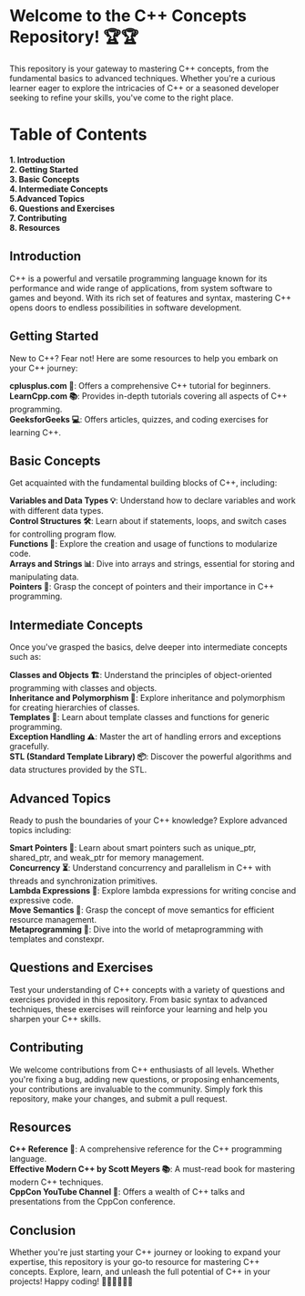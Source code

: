 # Welcome to the C++ Concepts Repository! 🏆🏆

This repository is your gateway to mastering C++ concepts, from the fundamental basics to advanced techniques. Whether you're a curious learner eager to explore the intricacies of C++ or a seasoned developer seeking to refine your skills, you've come to the right place. 

# Table of Contents
**1. Introduction** <br/>
**2. Getting Started**<br/>
**3. Basic Concepts**<br/>
**4. Intermediate Concepts**<br/>
**5.Advanced Topics**<br/>
**6. Questions and Exercises**<br/>
**7. Contributing**<br/>
**8. Resources**<br/>
## Introduction
C++ is a powerful and versatile programming language known for its performance and wide range of applications, from system software to games and beyond. With its rich set of features and syntax, mastering C++ opens doors to endless possibilities in software development.

## Getting Started
New to C++? Fear not! Here are some resources to help you embark on your C++ journey:

**cplusplus.com 📘**: Offers a comprehensive C++ tutorial for beginners.<br/>
**LearnCpp.com 📚**: Provides in-depth tutorials covering all aspects of C++ programming.<br/>
**GeeksforGeeks 💻**: Offers articles, quizzes, and coding exercises for learning C++.<br/>
## Basic Concepts
Get acquainted with the fundamental building blocks of C++, including:

**Variables and Data Types 💡**: Understand how to declare variables and work with different data types.<br/>
**Control Structures 🛠️**: Learn about if statements, loops, and switch cases for controlling program flow.<br/>
**Functions 🔄**: Explore the creation and usage of functions to modularize code.<br/>
**Arrays and Strings 📊**: Dive into arrays and strings, essential for storing and manipulating data.<br/>
**Pointers 🎯**: Grasp the concept of pointers and their importance in C++ programming.<br/>
## Intermediate Concepts
Once you've grasped the basics, delve deeper into intermediate concepts such as:

**Classes and Objects 🏗️**: Understand the principles of object-oriented programming with classes and objects.<br/>
**Inheritance and Polymorphism 🧬**: Explore inheritance and polymorphism for creating hierarchies of classes.<br/>
**Templates 📄**: Learn about template classes and functions for generic programming.<br/>
**Exception Handling ⚠️**: Master the art of handling errors and exceptions gracefully.<br/>
**STL (Standard Template Library) 📦**: Discover the powerful algorithms and data structures provided by the STL.<br/>
## Advanced Topics
Ready to push the boundaries of your C++ knowledge? Explore advanced topics including:

**Smart Pointers 🧠**: Learn about smart pointers such as unique_ptr, shared_ptr, and weak_ptr for memory management.<br/>
**Concurrency ⏳**: Understand concurrency and parallelism in C++ with threads and synchronization primitives.<br/>
**Lambda Expressions 🐑**: Explore lambda expressions for writing concise and expressive code.<br/>
**Move Semantics 🚚**: Grasp the concept of move semantics for efficient resource management.<br/>
**Metaprogramming 🤖**: Dive into the world of metaprogramming with templates and constexpr.<br/>
## Questions and Exercises
Test your understanding of C++ concepts with a variety of questions and exercises provided in this repository. From basic syntax to advanced techniques, these exercises will reinforce your learning and help you sharpen your C++ skills.

## Contributing
We welcome contributions from C++ enthusiasts of all levels. Whether you're fixing a bug, adding new questions, or proposing enhancements, your contributions are invaluable to the community. Simply fork this repository, make your changes, and submit a pull request.

## Resources
**C++ Reference 📖**: A comprehensive reference for the C++ programming language.<br/>
**Effective Modern C++ by Scott Meyers 📚**: A must-read book for mastering modern C++ techniques.<br/>
**CppCon YouTube Channel 🎥**: Offers a wealth of C++ talks and presentations from the CppCon conference.<br/>
## Conclusion
Whether you're just starting your C++ journey or looking to expand your expertise, this repository is your go-to resource for mastering C++ concepts. Explore, learn, and unleash the full potential of C++ in your projects! Happy coding! 🚀🔥🔥🔥🔥🔥
